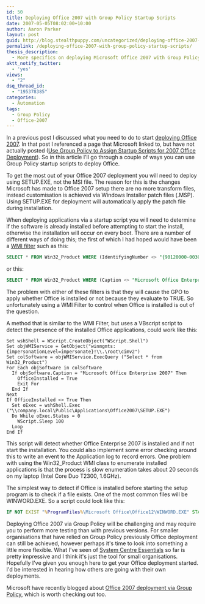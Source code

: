 ```yaml
---
id: 50
title: Deploying Office 2007 with Group Policy Startup Scripts
date: 2007-05-05T08:02:00+10:00
author: Aaron Parker
layout: post
guid: http://blog.stealthpuppy.com/uncategorized/deploying-office-2007-with-group-policy-startup-scripts
permalink: /deploying-office-2007-with-group-policy-startup-scripts/
thesis_description:
  - More specifics on deploying Microsoft Office 2007 with Group Policy Startup Scripts
aktt_notify_twitter:
  - 'yes'
views:
  - "2"
dsq_thread_id:
  - "195378385"
categories:
  - Automation
tags:
  - Group Policy
  - Office-2007
---
```

In a previous post I discussed what you need to do to start [deploying Office 2007](http://www.stealthpuppy.com/blogs/travelling/archive/2007/04/12/office-2007-deployment-via-group-policy.aspx). In that post I referenced a page that Microsoft linked to, but have not actually posted ([Use Group Policy to Assign Startup Scripts for 2007 Office Deployment](http://technet2.microsoft.com/Office/en-us/library/a57c8446-b959-4025-a866-b690ddcaa66d1033.mspx)). So in this article I'll go through a couple of ways you can use Group Policy startup scripts to deploy Office.

To get the most out of your Office 2007 deployment you will need to deploy using SETUP.EXE, not the MSI file. The reason for this is the changes Microsoft has made to Office 2007 setup there are no more transform files, instead customisation is achieved via Windows Installer patch files (.MSP). Using SETUP.EXE for deployment will automatically apply the patch file during installation.

When deploying applications via a startup script you will need to determine if the software is already installed before attempting to start the install, otherwise the installation will occur on every boot. There are a number of different ways of doing this; the first of which I had hoped would have been a [WMI filter](http://207.46.196.114/windowsserver/en/library/a16cffa4-83b3-430b-b826-9bf81c0d39a71033.mspx?mfr=true) such as this:

```sql
SELECT * FROM Win32_Product WHERE (IdentifyingNumber <> "{90120000-0030-0000-0000-0000000FF1CE}")
```

or this:

```sql
SELECT * FROM Win32_Product WHERE (Caption <> "Microsoft Office Enterprise 2007")
```

The problem with either of these filters is that they will cause the GPO to apply whether Office is installed or not because they evaluate to TRUE. So unfortunately using a WMI Filter to control when Office is installed is out of the question.

A method that is similar to the WMI Filter, but uses a VBscript script to detect the presence of the installed Office applications, could work like this:

```vbs
Set wshShell = WScript.CreateObject("WScript.Shell")  
Set objWMIService = GetObject("winmgmts:{impersonationLevel=impersonate}!\\.\root\cimv2")  
Set colSoftware = objWMIService.ExecQuery ("Select * from Win32_Product")  
For Each objSoftware in colSoftware  
  If objSoftware.Caption = "Microsoft Office Enterprise 2007" Then  
    OfficeInstalled = True  
    Exit For  
  End If  
Next  
If OfficeInstalled <> True Then  
  Set oExec = wshShell.Exec ("\\company.local\Public\Applications\Office2007\SETUP.EXE")  
  Do While oExec.Status = 0  
    WScript.Sleep 100  
  Loop  
End If
```

This script will detect whether Office Enterprise 2007 is installed and if not start the installation. You could also implement some error checking around this to write an event to the Application log to record errors. One problem with using the Win32_Product WMI class to enumerate installed applications is that the process is slow enumeration takes about 20 seconds on my laptop (Intel Core Duo T2300, 1.6GHz).

The simplest way to detect if Office is installed before starting the setup program is to check if a file exists. One of the most common files will be WINWORD.EXE. So a script could look like this:

```cmd
IF NOT EXIST "%ProgramFiles%\Microsoft Office\Office12\WINWORD.EXE" START /WAIT \\company.local\Public\Applications\Office2007\SETUP.EXE
```

Deploying Office 2007 via Group Policy will be challenging and may require you to perform more testing than with previous versions. For smaller organisations that have relied on Group Policy previously Office deployment can still be achieved, however perhaps it's time to look into something a little more flexible. What I've seen of [System Centre Essentials](http://www.microsoft.com/systemcenter/sce/default.mspx) so far is pretty impressive and I think it's just the tool for small organisations. Hopefully I've given you enough here to get your Office deployment started. I'd be interested in hearing how others are going with their own deployments.

Microsoft have recently blogged about [Office 2007 deployment via Group Policy](http://blogs.technet.com/office_resource_kit/archive/2008/06/06/how-to-deploy-office-2007-by-using-group-policy-to-assign-startup-scripts.aspx), which is worth checking out too.
